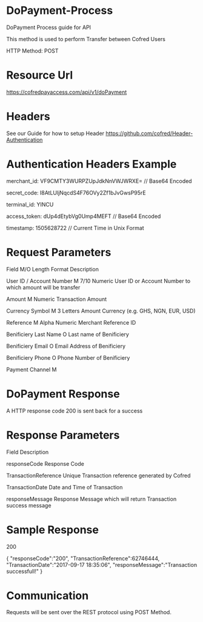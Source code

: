 # DoPayment-Process
DoPayment Process guide for API

This method is used to perform Transfer between Cofred Users

HTTP Method: POST

# Resource Url

https://cofredpayaccess.com/api/v1/doPayment

# Headers

See our Guide for how to setup Header https://github.com/cofred/Header-Authentication

# Authentication Headers Example

merchant_id: VF9CMTY3WURPZUpJdkNnVWJWRXE=   // Base64 Encoded

secret_code: I8AtLUljNqcdS4F76OVy2Zf1bJvGwsP95rE

terminal_id: YINCU

access_token: dUp4dEtybVg0Ump4MEFT  // Base64 Encoded

timestamp: 1505628722 // Current Time in Unix Format

# Request Parameters

Field	M/O	Length	Format	Description

User ID / Account Number M	7/10 Numeric 	User ID or Account Number to which amount will be transfer

Amount	M			Numeric		Transaction Amount

Currency Symbol M 		3     Letters	Amount Currency (e.g. GHS, NGN, EUR, USD)

Reference	M		Alpha Numeric	Merchant Reference ID

Benificiery Last Name	O			Last name of Benificiery

Benificiery Email	O			Email Address of Benificiery

Benificiery Phone	O			Phone Number of Benificiery

Payment Channel	M			
				
# DoPayment Response

A HTTP response code 200 is sent back for a success

# Response Parameters

Field	Description

responseCode	Response Code

TransactionReference	Unique Transaction reference generated by Cofred

TransactionDate	Date and Time of Transaction

responseMessage	Response Message which will return Transaction success message

# Sample Response

200

{
  "responseCode":"200",
  "TransactionReference":62746444,
  "TransactionDate":"2017-09-17 18:35:06",
  "responseMessage":"Transaction successfull!"
}

# Communication

Requests will be sent over the REST protocol using POST Method.
